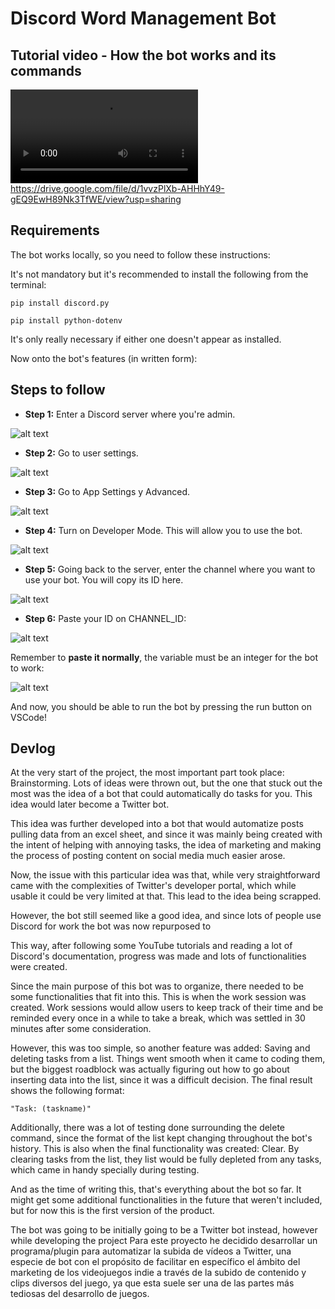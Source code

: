 # Discord Word Management Bot
## Tutorial video - How the bot works and its commands
<video controls src="img/2025-05-11 19-18-24.mp4" title="Title"></video>
https://drive.google.com/file/d/1vvzPlXb-AHHhY49-gEQ9EwH89Nk3TfWE/view?usp=sharing

## Requirements
The bot works locally, so you need to follow these instructions:

It's not mandatory but it's recommended to install the following from the terminal:

    pip install discord.py
    
    pip install python-dotenv

It's only really necessary if either one doesn't appear as installed.

Now onto the bot's features (in written form):

## Steps to follow

- **Step 1:** Enter a Discord server where you're admin.
 
![alt text](img/image.png)

- **Step 2:** Go to user settings.
 
![alt text](img/image-2.png)

- **Step 3:** Go to App Settings y Advanced.
 
![alt text](img/image-3.png)

- **Step 4:** Turn on Developer Mode. This will allow you to use the bot.
 
![alt text](img/image-4.png)

- **Step 5:** Going back to the server, enter the channel where you want to use your bot. You will copy its ID here.

![alt text](img/image-6.png)

- **Step 6:** Paste your ID on CHANNEL_ID:

![alt text](img/image-8.png)

Remember to **paste it normally**, the variable must be an integer for the bot to work:

![alt text](img/image-9.png)

And now, you should be able to run the bot by pressing the run button on VSCode!

## Devlog
At the very start of the project, the most important part took place: Brainstorming. Lots of ideas were thrown out, but the one that
stuck out the most was the idea of a bot that could automatically do tasks for you. This idea would later become a Twitter bot.

This idea was further developed into a bot that would automatize posts pulling data from an excel sheet, and since it was mainly being created with the intent of helping with annoying tasks, the idea of marketing and making the process of posting content on social media much easier arose.

Now, the issue with this particular idea was that, while very straightforward came with the complexities of Twitter's developer portal, which while usable it could be very limited at that. This lead to the idea being scrapped.

However, the bot still seemed like a good idea, and since lots of people use Discord for work the bot was now repurposed to 

This way, after following some YouTube tutorials and reading a lot of Discord's documentation, progress was made and lots of functionalities were created.

Since the main purpose of this bot was to organize, there needed to be some functionalities that fit into this. This is when the work session was created. Work sessions would allow users to keep track of their time and be reminded every once in a while to take a break, which was settled in 30 minutes after some consideration.

However, this was too simple, so another feature was added: Saving and deleting tasks from a list. Things went smooth when it came to coding them, but the biggest roadblock was actually figuring out how to go about inserting data into the list, since it was a difficult decision. The final result shows the following format: 

    "Task: (taskname)"

Additionally, there was a lot of testing done surrounding the delete command, since the format of the list kept changing throughout the bot's history. This is also when the final functionality was created: Clear. By clearing tasks from the list, they list would be fully depleted from any tasks, which came in handy specially during testing.

And as the time of writing this, that's everything about the bot so far. It might get some additional functionalities in the future that weren't included, but for now this is the first version of the product.

The bot was going to be initially going to be a Twitter bot instead, however while developing the project 
Para este proyecto he decidido desarrollar un programa/plugin para automatizar la subida de vídeos a Twitter, una especie de bot con el propósito de facilitar en específico el ámbito del marketing
de los videojuegos indie a través de la subido de contenido y clips diversos del juego, ya que esta suele ser una de las partes más tediosas del desarrollo de juegos.
